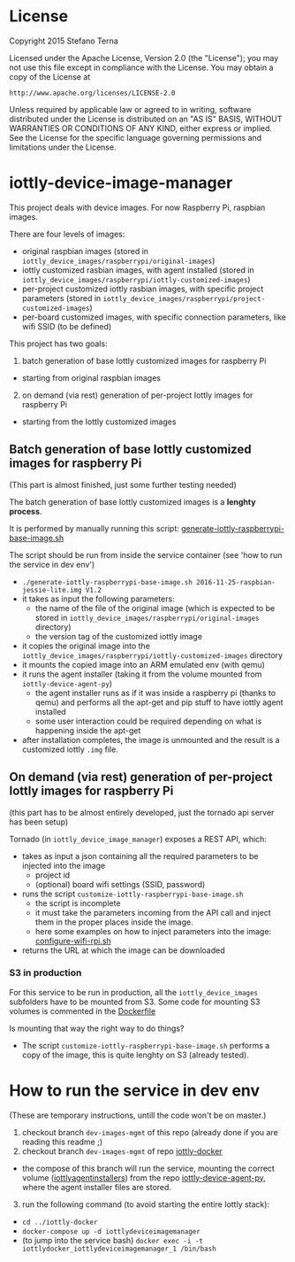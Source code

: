 # License

Copyright 2015 Stefano Terna

Licensed under the Apache License, Version 2.0 (the "License");
you may not use this file except in compliance with the License.
You may obtain a copy of the License at

    http://www.apache.org/licenses/LICENSE-2.0

Unless required by applicable law or agreed to in writing, software
distributed under the License is distributed on an "AS IS" BASIS,
WITHOUT WARRANTIES OR CONDITIONS OF ANY KIND, either express or implied.
See the License for the specific language governing permissions and
limitations under the License.

# iottly-device-image-manager

This project deals with device images. For now Raspberry Pi, raspbian images.

There are four levels of images:
- original raspbian images (stored in `iottly_device_images/raspberrypi/original-images`)
- iottly customized rasbian images, with agent installed (stored in `iottly_device_images/raspberrypi/iottly-customized-images`)
- per-project customized iottly rasbian images, with specific project parameters (stored in `iottly_device_images/raspberrypi/project-customized-images`)
- per-board customized images, with specific connection parameters, like wifi SSID (to be defined)

This project has two goals:

1. batch generation of base Iottly customized images for raspberry Pi
  - starting from original raspbian images
2. on demand (via rest) generation of per-project Iottly images for raspberry Pi
  - starting from the Iottly customized images

## Batch generation of base Iottly customized images for raspberry Pi
(This part is almost finished, just some further testing needed)

The batch generation of base Iottly customized images is a **lenghty process**.

It is performed by manually running this script: [generate-iottly-raspberrypi-base-image.sh](https://github.com/iottly/iottly-device-image-manager/blob/dev-images-mgmt/iottly_device_images_tools/generate-iottly-raspberrypi-base-image.sh)

The script should be run from inside the service container (see 'how to run the service in dev env')

- `./generate-iottly-raspberrypi-base-image.sh 2016-11-25-raspbian-jessie-lite.img V1.2`
- it takes as input the following parameters:
  - the name of the file of the original image (which is expected to be stored in `iottly_device_images/raspberrypi/original-images` directory)
  - the version tag of the customized iottly image
- it copies the original image into the `iottly_device_images/raspberrypi/iottly-customized-images` directory
- it mounts the copied image into an ARM emulated env (with qemu)
- it runs the agent installer (taking it from the volume mounted from `iottly-device-agent-py`)
  - the agent installer runs as if it was inside a raspberry pi (thanks to qemu) and performs all the apt-get and pip stuff to have iottly agent installed
  - some user interaction could be required depending on what is happening inside the apt-get
- after installation completes, the image is unmounted and the result is a customized iottly `.img` file.

 
## On demand (via rest) generation of per-project Iottly images for raspberry Pi
(this part has to be almost entirely developed, just the tornado api server has been setup)

Tornado (in `iottly_device_image_manager`) exposes a REST API, which:
- takes as input a json containing all the required parameters to be injected into the image
  - project id
  - (optional) board wifi settings (SSID, password)
- runs the script `customize-iottly-raspberrypi-base-image.sh`
  - the script is incomplete
  - it must take the parameters incoming from the API call and inject them in the proper places inside the image.
  - here some examples on how to inject parameters into the image: [configure-wifi-rpi.sh](https://github.com/iottly/iottly-device-agent-py/blob/master/iottly-device-tools/configure-wifi-rpi.sh)
- returns the URL at which the image can be downloaded

### S3 in production
For this service to be run in production, all the `iottly_device_images` subfolders have to be mounted from S3.
Some code for mounting S3 volumes is commented in the [Dockerfile](https://github.com/iottly/iottly-device-image-manager/blob/dev-images-mgmt/Dockerfile)

Is mounting that way the right way to do things?
- The script `customize-iottly-raspberrypi-base-image.sh` performs a copy of the image, this is quite lenghty on S3 (already tested).

# How to run the service in dev env
(These are temporary instructions, untill the code won't be on master.)

1. checkout branch `dev-images-mgmt` of this repo (already done if you are reading this readme ;)
2. checkout branch `dev-images-mgmt` of repo [iottly-docker](https://github.com/iottly/iottly-docker/tree/dev-images-mgmt)
  - the compose of this branch will run the service, mounting the correct volume ([iottlyagentinstallers](https://github.com/iottly/iottly-docker/blob/dev-images-mgmt/docker-compose.yml#L79)) from the repo [iottly-device-agent-py](https://github.com/iottly/iottly-device-agent-py), where the agent installer files are stored.
3. run the following command (to avoid starting the entire Iottly stack): 
  - `cd ../iottly-docker`
  - `docker-compose up -d iottlydeviceimagemanager`
  - (to jump into the service bash) `docker exec -i -t iottlydocker_iottlydeviceimagemanager_1 /bin/bash`
